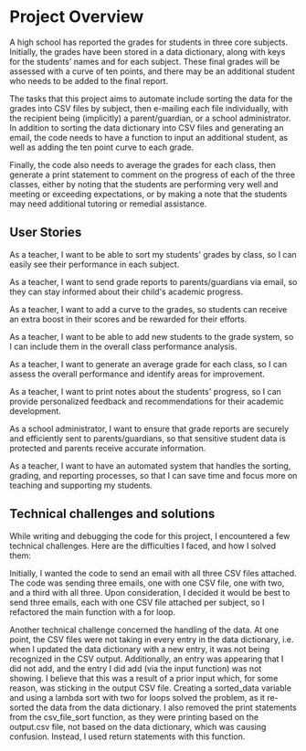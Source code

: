 # Project Overview

A high school has reported the grades for students in three core subjects. Initially, the grades have been stored in a data dictionary, along with keys for the students' names and for each subject. These final grades will be assessed with a curve of ten points, and there may be an additional student who needs to be added to the final report.

The tasks that this project aims to automate include sorting the data for the grades into CSV files by subject, then e-mailing each file individually, with the recipient being (implicitly) a parent/guardian, or a school administrator. In addition to sorting the data dictionary into CSV files and generating an email, the code needs to have a function to input an additional student, as well as adding the ten point curve to each grade. 

Finally, the code also needs to average the grades for each class, then generate a print statement to comment on the progress of each of the three classes, either by noting that the students are performing very well and meeting or exceeding expectations, or by making a note that the students may need additional tutoring or remedial assistance.


## User Stories

As a teacher, I want to be able to sort my students' grades by class, so I can easily see their performance in each subject.

As a teacher, I want to send grade reports to parents/guardians via email, so they can stay informed about their child's academic progress.

As a teacher, I want to add a curve to the grades, so students can receive an extra boost in their scores and be rewarded for their efforts.

As a teacher, I want to be able to add new students to the grade system, so I can include them in the overall class performance analysis.

As a teacher, I want to generate an average grade for each class, so I can assess the overall performance and identify areas for improvement.

As a teacher, I want to print notes about the students' progress, so I can provide personalized feedback and recommendations for their academic development.

As a school administrator, I want to ensure that grade reports are securely and efficiently sent to parents/guardians, so that sensitive student data is protected and parents receive accurate information.

As a teacher, I want to have an automated system that handles the sorting, grading, and reporting processes, so that I can save time and focus more on teaching and supporting my students.

## Technical challenges and solutions

While writing and debugging the code for this project, I encountered a few technical challenges. Here are the difficulties I faced, and how I solved them:

Initially, I wanted the code to send an email with all three CSV files attached. The code was sending three emails, one with one CSV file, one with two, and a third with all three. Upon consideration, I decided it would be best to send three emails, each with one CSV file attached per subject, so I refactored the main function with a for loop. 

Another technical challenge concerned the handling of the data. At one point, the CSV files were not taking in every entry in the data dictionary, i.e. when I updated the data dictionary with a new entry, it was not being recognized in the CSV output. Additionally, an entry was appearing that I did not add, and the entry I did add (via the input function) was not showing. I believe that this was a result of a prior input which, for some reason, was sticking in the output CSV file. Creating a sorted_data variable and using a lambda sort with two for loops solved the problem, as it re-sorted the data from the data dictionary. I also removed the print statements from the csv_file_sort function, as they were printing based on the output.csv file, not based on the data dictionary, which was causing confusion. Instead, I used return statements with this function.
